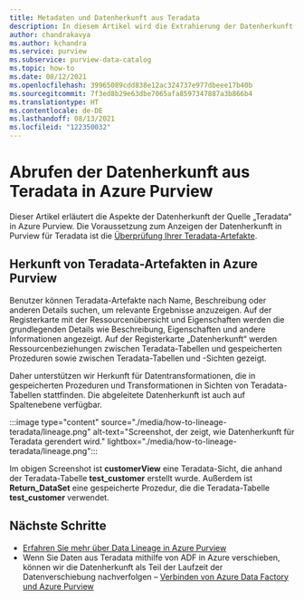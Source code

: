 ```yaml
---
title: Metadaten und Datenherkunft aus Teradata
description: In diesem Artikel wird die Extrahierung der Datenherkunft aus der Quelle „Teradata“ beschrieben.
author: chandrakavya
ms.author: kchandra
ms.service: purview
ms.subservice: purview-data-catalog
ms.topic: how-to
ms.date: 08/12/2021
ms.openlocfilehash: 39965089cdd838e12ac324737e977dbeee17b40b
ms.sourcegitcommit: 7f3ed8b29e63dbe7065afa8597347887a3b866b4
ms.translationtype: HT
ms.contentlocale: de-DE
ms.lasthandoff: 08/13/2021
ms.locfileid: "122350032"
---
```

# <a name="how-to-get-lineage-from-teradata-into-azure-purview"></a>Abrufen der Datenherkunft aus Teradata in Azure Purview

Dieser Artikel erläutert die Aspekte der Datenherkunft der Quelle „Teradata“ in Azure Purview. Die Voraussetzung zum Anzeigen der Datenherkunft in Purview für Teradata ist die [Überprüfung Ihrer Teradata-Artefakte](../purview/register-scan-teradata-source.md). 

## <a name="lineage-of-teradata-artifacts-in-azure-purview"></a>Herkunft von Teradata-Artefakten in Azure Purview

Benutzer können Teradata-Artefakte nach Name, Beschreibung oder anderen Details suchen, um relevante Ergebnisse anzuzeigen. Auf der Registerkarte mit der Ressourcenübersicht und Eigenschaften werden die grundlegenden Details wie Beschreibung, Eigenschaften und andere Informationen angezeigt. Auf der Registerkarte „Datenherkunft“ werden Ressourcenbeziehungen zwischen Teradata-Tabellen und gespeicherten Prozeduren sowie zwischen Teradata-Tabellen und -Sichten gezeigt. 

Daher unterstützen wir Herkunft für Datentransformationen, die in gespeicherten Prozeduren und Transformationen in Sichten von Teradata-Tabellen stattfinden. Die abgeleitete Datenherkunft ist auch auf Spaltenebene verfügbar.

:::image type="content" source="./media/how-to-lineage-teradata/lineage.png" alt-text="Screenshot, der zeigt, wie Datenherkunft für Teradata gerendert wird." lightbox="./media/how-to-lineage-teradata/lineage.png":::

Im obigen Screenshot ist **customerView** eine Teradata-Sicht, die anhand der Teradata-Tabelle **test_customer** erstellt wurde. Außerdem ist **Return_DataSet** eine gespeicherte Prozedur, die die Teradata-Tabelle **test_customer** verwendet.

## <a name="next-steps"></a>Nächste Schritte

- [Erfahren Sie mehr über Data Lineage in Azure Purview](catalog-lineage-user-guide.md)
- Wenn Sie Daten aus Teradata mithilfe von ADF in Azure verschieben, können wir die Datenherkunft als Teil der Laufzeit der Datenverschiebung nachverfolgen – [Verbinden von Azure Data Factory und Azure Purview](how-to-link-azure-data-factory.md)

